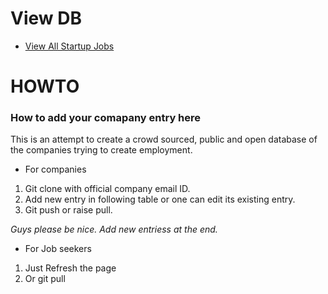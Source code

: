 # View DB
* [View All Startup Jobs](http://htmlpreview.github.io/?https://github.com/orowealth/startupJobs/blob/master/companies.html)
# HOWTO
### How to add your comapany entry here

This is an attempt to create a crowd sourced, public and open database of the
companies trying to create employment.

* For companies

1. Git clone with official company email ID.
2. Add new entry in following table or one can edit its existing entry.
3. Git push or raise pull.

*Guys please be nice. Add new entriess at the end.*

* For Job seekers

1. Just Refresh the page
2. Or git pull
